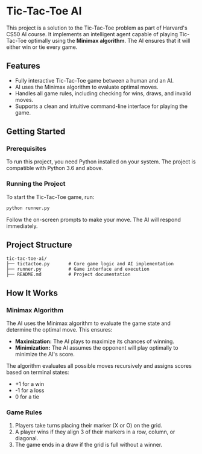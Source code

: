 # Tic-Tac-Toe AI

This project is a solution to the Tic-Tac-Toe problem as part of Harvard's CS50 AI course. It implements an intelligent agent capable of playing Tic-Tac-Toe optimally using the **Minimax algorithm**. The AI ensures that it will either win or tie every game.

## Features

- Fully interactive Tic-Tac-Toe game between a human and an AI.
- AI uses the Minimax algorithm to evaluate optimal moves.
- Handles all game rules, including checking for wins, draws, and invalid moves.
- Supports a clean and intuitive command-line interface for playing the game.

## Getting Started

### Prerequisites
To run this project, you need Python installed on your system. The project is compatible with Python 3.6 and above.

### Running the Project
To start the Tic-Tac-Toe game, run:
```bash
python runner.py
```
Follow the on-screen prompts to make your move. The AI will respond immediately.

## Project Structure

```
tic-tac-toe-ai/
├── tictactoe.py       # Core game logic and AI implementation
├── runner.py          # Game interface and execution
├── README.md          # Project documentation
```

## How It Works

### Minimax Algorithm
The AI uses the Minimax algorithm to evaluate the game state and determine the optimal move. This ensures:
- **Maximization:** The AI plays to maximize its chances of winning.
- **Minimization:** The AI assumes the opponent will play optimally to minimize the AI's score.

The algorithm evaluates all possible moves recursively and assigns scores based on terminal states:
- +1 for a win
- -1 for a loss
- 0 for a tie

### Game Rules
1. Players take turns placing their marker (X or O) on the grid.
2. A player wins if they align 3 of their markers in a row, column, or diagonal.
3. The game ends in a draw if the grid is full without a winner.


